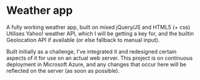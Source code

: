 # Weather app

A fully working weather app, built on mixed jQuery/JS and HTML5 (+ css)
Utilises Yahoo! weather API, which I will be getting a key for, and the builtin Geolocation API if available (or else fallback to manual input).

Built initially as a challenge, I've integrated it and redesigned certain aspects of it for use on an actual web server.
This project is on continuous deployment in Microsoft Azure, and any changes that occur here will be reflected on the server (as soon as possible).

